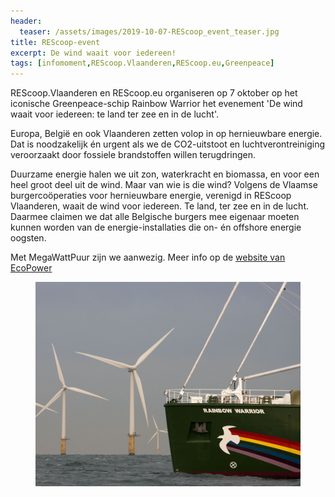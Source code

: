 ```yaml
---
header:
  teaser: /assets/images/2019-10-07-REScoop_event_teaser.jpg
title: REScoop-event
excerpt: De wind waait voor iedereen!
tags: [infomoment,REScoop.Vlaanderen,REScoop.eu,Greenpeace]
---
```


REScoop.Vlaanderen en REScoop.eu organiseren op 7 oktober op het iconische
Greenpeace-schip Rainbow Warrior het evenement 'De wind waait voor iedereen: te
land ter zee en in de lucht'.

Europa, België en ook Vlaanderen zetten volop in op hernieuwbare energie. Dat
is noodzakelijk én urgent als we de CO2-uitstoot en luchtverontreiniging
veroorzaakt door fossiele brandstoffen willen terugdringen.

Duurzame energie halen we uit zon, waterkracht en biomassa, en voor een heel
groot deel uit de wind. Maar van wie is die wind? Volgens de Vlaamse
burgercoöperaties voor hernieuwbare energie, verenigd in REScoop Vlaanderen,
waait de wind voor iedereen. Te land, ter zee en in de lucht. Daarmee claimen
we dat alle Belgische burgers mee eigenaar moeten kunnen worden van de
energie-installaties die on- én offshore energie oogsten.

Met MegaWattPuur zijn we aanwezig. Meer info op de <a href="https://www.ecopower.be/nieuws/rescoop-event-7-oktober-de-wind-waait-voor-iedereen">website van EcoPower</a>

<figure>
    <img src="/assets/images/2019-10-07-REScoop_event_teaser.jpg">
</figure>
